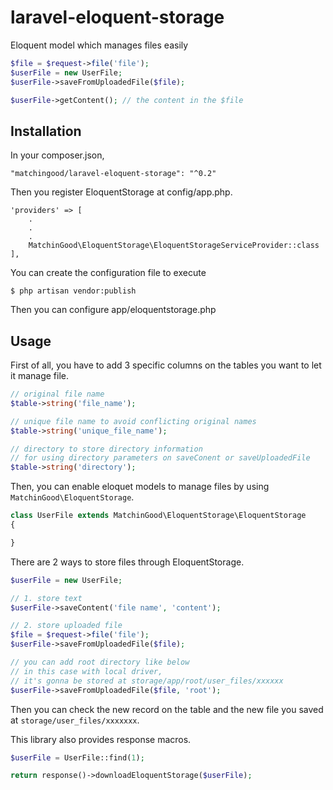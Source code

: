 # laravel-eloquent-storage
Eloquent model which manages files easily

```php
$file = $request->file('file');
$userFile = new UserFile;
$userFile->saveFromUploadedFile($file);

$userFile->getContent(); // the content in the $file
```

## Installation
In your composer.json,
```
"matchingood/laravel-eloquent-storage": "^0.2"
```
Then you register EloquentStorage at config/app.php.
```
'providers' => [
    .
    .
    .
    MatchinGood\EloquentStorage\EloquentStorageServiceProvider::class
],
```
You can create the configuration file to execute
```
$ php artisan vendor:publish
```
Then you can configure app/eloquentstorage.php

## Usage

First of all, you have to add 3 specific columns on the tables you want to let it manage file.
```php
// original file name
$table->string('file_name');

// unique file name to avoid conflicting original names
$table->string('unique_file_name');

// directory to store directory information
// for using directory parameters on saveConent or saveUploadedFile
$table->string('directory');
```

Then, you can enable eloquet models to manage files by using `MatchinGood\EloquentStorage`.

```php
class UserFile extends MatchinGood\EloquentStorage\EloquentStorage
{

}
```

There are 2 ways to store files through EloquentStorage.
```php
$userFile = new UserFile;

// 1. store text
$userFile->saveContent('file name', 'content');

// 2. store uploaded file
$file = $request->file('file');
$userFile->saveFromUploadedFile($file);

// you can add root directory like below
// in this case with local driver,
// it's gonna be stored at storage/app/root/user_files/xxxxxx
$userFile->saveFromUploadedFile($file, 'root');
```

Then you can check the new record on the table and the new file you saved at `storage/user_files/xxxxxxx`.

This library also provides response macros.
```php
$userFile = UserFile::find(1);

return response()->downloadEloquentStorage($userFile);
```
